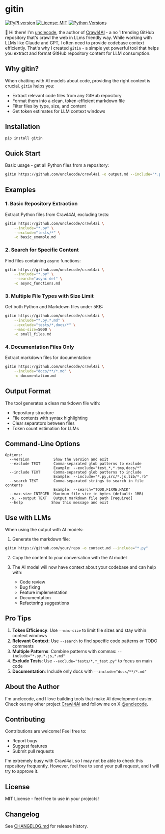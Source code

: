 # gitin

[![PyPI version](https://badge.fury.io/py/gitin.svg)](https://badge.fury.io/py/gitin)
[![License: MIT](https://img.shields.io/badge/License-MIT-yellow.svg)](https://opensource.org/licenses/MIT)
[![Python Versions](https://img.shields.io/pypi/pyversions/gitin.svg)](https://pypi.org/project/gitin/)

👋 Hi there! I'm [unclecode](https://x.com/unclecode), the author of [Crawl4AI](https://github.com/unclecode/crawl4ai) - a no 1 trending GitHub repository that's crawl the web in LLms friendly way. While working with LLMs like Claude and GPT, I often need to provide codebase context efficiently. That's why I created `gitin` - a simple yet powerful tool that helps you extract and format GitHub repository content for LLM consumption.

## Why gitin?

When chatting with AI models about code, providing the right context is crucial. `gitin` helps you:
- Extract relevant code files from any GitHub repository
- Format them into a clean, token-efficient markdown file
- Filter files by type, size, and content
- Get token estimates for LLM context windows

## Installation

```bash
pip install gitin
```

## Quick Start

Basic usage - get all Python files from a repository:
```bash
gitin https://github.com/unclecode/crawl4ai -o output.md --include="*.py"
```

## Examples

### 1. Basic Repository Extraction
Extract Python files from Crawl4AI, excluding tests:
```bash
gitin https://github.com/unclecode/crawl4ai \
    --include="*.py" \
    --exclude="tests/*" \
    -o basic_example.md
```

### 2. Search for Specific Content
Find files containing async functions:
```bash
gitin https://github.com/unclecode/crawl4ai \
    --include="*.py" \
    --search="async def" \
    -o async_functions.md
```

### 3. Multiple File Types with Size Limit
Get both Python and Markdown files under 5KB:
```bash
gitin https://github.com/unclecode/crawl4ai \
    --include="*.py,*.md" \
    --exclude="tests/*,docs/*" \
    --max-size=5000 \
    -o small_files.md
```

### 4. Documentation Files Only
Extract markdown files for documentation:
```bash
gitin https://github.com/unclecode/crawl4ai \
    --include="docs/**/*.md" \
    -o documentation.md
```

## Output Format

The tool generates a clean markdown file with:
- Repository structure
- File contents with syntax highlighting
- Clear separators between files
- Token count estimation for LLMs

## Command-Line Options

```
Options:
  --version           Show the version and exit
  --exclude TEXT      Comma-separated glob patterns to exclude
                      Example: --exclude="test_*,*.tmp,docs/*"
  --include TEXT      Comma-separated glob patterns to include
                      Example: --include="*.py,src/*.js,lib/*.rb"
  --search TEXT       Comma-separated strings to search in file contents
                      Example: --search="TODO,FIXME,HACK"
  --max-size INTEGER  Maximum file size in bytes (default: 1MB)
  -o, --output TEXT   Output markdown file path [required]
  --help             Show this message and exit
```

## Use with LLMs

When using the output with AI models:

1. Generate the markdown file:
```bash
gitin https://github.com/your/repo -o context.md --include="*.py"
```

2. Copy the content to your conversation with the AI model

3. The AI model will now have context about your codebase and can help with:
   - Code review
   - Bug fixing
   - Feature implementation
   - Documentation
   - Refactoring suggestions

## Pro Tips

1. **Token Efficiency**: Use `--max-size` to limit file sizes and stay within context windows
2. **Relevant Context**: Use `--search` to find specific code patterns or TODO comments
3. **Multiple Patterns**: Combine patterns with commas: `--include="*.py,*.js,*.md"`
4. **Exclude Tests**: Use `--exclude="tests/*,*_test.py"` to focus on main code
5. **Documentation**: Include only docs with `--include="docs/**/*.md"`

## About the Author

I'm unclecode, and I love building tools that make AI development easier. Check out my other project [Crawl4AI](https://github.com/unclecode/crawl4ai) and follow me on X [@unclecode](https://x.com/unclecode).

## Contributing

Contributions are welcome! Feel free to:
- Report bugs
- Suggest features
- Submit pull requests

I'm extremely busy with Crawl4ai, so I may not be able to check this repository frequently. However, feel free to send your pull request, and I will try to approve it.

## License

MIT License - feel free to use in your projects!

## Changelog

See [CHANGELOG.md](CHANGELOG.md) for release history.
